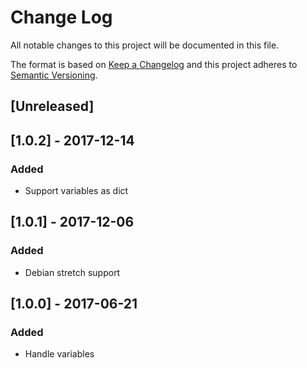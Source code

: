 # Change Log
All notable changes to this project will be documented in this file.

The format is based on [Keep a Changelog](http://keepachangelog.com/)
and this project adheres to [Semantic Versioning](http://semver.org/).

## [Unreleased]

## [1.0.2] - 2017-12-14
### Added
- Support variables as dict

## [1.0.1] - 2017-12-06
### Added
- Debian stretch support

## [1.0.0] - 2017-06-21
### Added
- Handle variables
